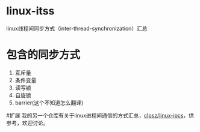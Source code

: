 # linux-itss
linux线程间同步方式（inter-thread-synchronization）汇总

# 包含的同步方式
1. 互斥量
2. 条件变量
3. 读写锁
4. 自旋锁
5. barrier(这个不知道怎么翻译)

#扩展
我的另一个仓库有关于linux进程间通信的方式汇总，[clpsz/linux-ipcs](https://github.com/clpsz/linux-ipcs)，供参考，欢迎讨论。
